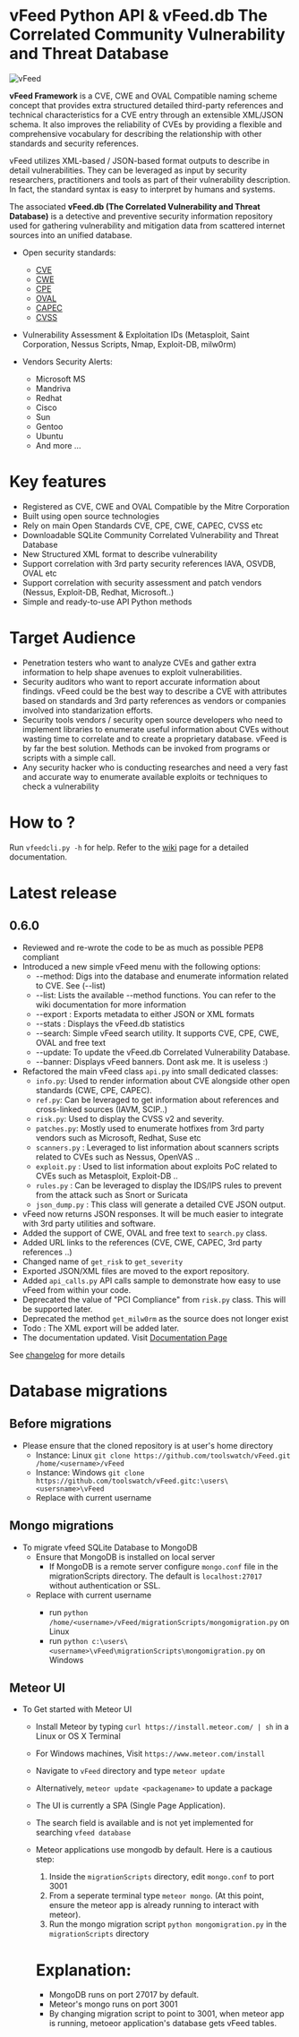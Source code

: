 vFeed Python API & vFeed.db The Correlated Community Vulnerability and Threat Database
=========================================================
![vFeed](http://www.toolswatch.org/wp-content/uploads/2015/10/vfeed-e1443794779894.png)

**vFeed Framework** is a CVE, CWE and OVAL Compatible naming scheme concept that provides extra structured detailed third-party references and technical characteristics for a CVE entry through an extensible XML/JSON schema.
It also improves the reliability of CVEs by providing a flexible and comprehensive vocabulary for describing the relationship with other standards and security references.

vFeed utilizes XML-based / JSON-based format outputs to describe in detail vulnerabilities.
They can be leveraged as input by security researchers, practitioners and tools as part of their vulnerability description. In fact, the standard syntax is easy to interpret by humans and systems.

The associated **vFeed.db (The Correlated Vulnerability and Threat Database)** is a detective and preventive security information repository used for gathering vulnerability and mitigation data from scattered internet sources into an unified database.

* Open security standards:
    * [CVE](http://cve.mitre.org)
    * [CWE](http://cwe.mitre.org)
    * [CPE](http://cpe.mitre.org)
    * [OVAL](http://oval.mitre.org)
    * [CAPEC](http://capec.mitre.org)
    * [CVSS](http://www.first.org/cvss)

* Vulnerability Assessment & Exploitation IDs (Metasploit, Saint Corporation, Nessus Scripts, Nmap, Exploit-DB, milw0rm)
* Vendors Security Alerts:
    * Microsoft MS
    * Mandriva
    * Redhat
    * Cisco
    * Sun
    * Gentoo
    * Ubuntu
    * And more ...


Key features
=================

* Registered as CVE, CWE and OVAL Compatible by the Mitre Corporation
* Built using open source technologies
* Rely on main Open Standards CVE, CPE, CWE, CAPEC, CVSS etc
* Downloadable SQLite Community Correlated Vulnerability and Threat Database
* New Structured XML format to describe vulnerability
* Support correlation with 3rd party security references IAVA, OSVDB, OVAL etc
* Support correlation with security assessment and patch vendors (Nessus, Exploit-DB, Redhat, Microsoft..)
* Simple and ready-to-use API Python methods

Target Audience
=================

* Penetration testers who want to analyze CVEs and gather extra information to help shape avenues to exploit vulnerabilities.
* Security auditors who want to report accurate information about findings. vFeed could be the best way to describe a CVE with attributes based on standards and 3rd party references as vendors or companies involved into standarization efforts.
* Security tools vendors / security open source developers who need to implement libraries to enumerate useful information about CVEs without wasting time to correlate and to create a proprietary database. vFeed is by far the best solution. Methods can be invoked from programs or scripts with a simple call.
* Any security hacker who is conducting researches and need a very fast and accurate way to enumerate available exploits or techniques to check a vulnerability


How to ?
==============

Run `vfeedcli.py -h` for help.
Refer to the [wiki](https://github.com/toolswatch/vFeed/wiki/) page for a detailed documentation.


Latest release
==============

0.6.0
---------
* Reviewed and re-wrote the code to be as much as possible PEP8 compliant
* Introduced a new simple vFeed menu with the following options:
    * --method: Digs into the database and enumerate information related to CVE. See (--list)
    * --list: Lists the available --method functions. You can refer to the wiki documentation for more information
    * --export : Exports metadata to either JSON or XML formats
    * --stats : Displays the vFeed.db statistics
    * --search: Simple vFeed search utility. It supports CVE, CPE, CWE, OVAL and free text
    * --update: To update the vFeed.db Correlated Vulnerability Database.
    * --banner: Displays vFeed banners. Dont ask me. It is useless :)
* Refactored the main vFeed class `api.py` into small dedicated classes:
    * `info.py`: Used to render information about CVE alongside other open standards (CWE, CPE, CAPEC).
    * `ref.py`: Can be leveraged to get information about references and cross-linked sources (IAVM, SCIP..)
    * `risk.py`: Used to display the CVSS v2 and severity.
    * `patches.py`: Mostly used to enumerate hotfixes from 3rd party vendors such as Microsoft, Redhat, Suse etc
    * `scanners.py` : Leveraged to list information about scanners scripts related to CVEs such as Nessus, OpenVAS ..
    * `exploit.py` : Used to list information about exploits PoC related to CVEs such as Metasploit, Exploit-DB ..
    * `rules.py` : Can be leveraged to display the IDS/IPS rules to prevent from the attack such as Snort or Suricata
    * `json_dump.py` : This class will generate a detailed CVE JSON output.
* vFeed now returns JSON responses. It will be much easier to integrate with 3rd party utilities and software.
* Added the support of CWE, OVAL and free text to `search.py` class.
* Added URL links to the references (CVE, CWE, CAPEC, 3rd party references ..)
* Changed name of `get_risk` to `get_severity`
* Exported JSON/XML files are moved to the export repository.
* Added `api_calls.py` API calls sample to demonstrate how easy to use vFeed from within your code.
* Deprecated the value of "PCI Compliance" from `risk.py` class. This will be supported later.
* Deprecated the method `get_milw0rm` as the source does not longer exist
* Todo : The XML export will be added later.
* The documentation updated. Visit [Documentation Page](https://github.com/toolswatch/vFeed/wiki/)

See [changelog](https://github.com/toolswatch/vFeed/blob/master/CHANGELOG.md) for more details

Database migrations
===================

Before migrations
-----------------
  * Please ensure that the cloned repository is at user's home directory
    * Instance: Linux `git clone https://github.com/toolswatch/vFeed.git /home/<username>/vFeed`
    * Instance: Windows `git clone https://github.com/toolswatch/vFeed.gitc:\users\<usersname>\vFeed`
    * Replace <username> with current username

Mongo migrations
----------------
* To migrate vfeed SQLite Database to MongoDB
  * Ensure that MongoDB is installed on local server
    * If MongoDB is a remote server configure `mongo.conf` file in the migrationScripts directory. The default is `localhost:27017` without authentication or SSL.
  * Replace <username> with current username
    * run `python /home/<username>/vFeed/migrationScripts/mongomigration.py` on Linux
    * run `python c:\users\<username>\vFeed\migrationScripts\mongomigration.py` on Windows

Meteor UI
---------

* To Get started with Meteor UI 
  * Install Meteor by typing `curl https://install.meteor.com/ | sh` in a Linux or OS X Terminal
  * For Windows machines, Visit `https://www.meteor.com/install`
  * Navigate to `vFeed` directory and type `meteor update`
  * Alternatively, `meteor update <packagename>` to update a package
  * The UI is currently a SPA (Single Page Application).
  * The search field is available and is not yet implemented for searching `vfeed database`
  * Meteor applications use mongodb by default. Here is a cautious step:
      1. Inside the `migrationScripts` directory, edit `mongo.conf` to port 3001
      2. From a seperate terminal type `meteor mongo`. (At this point, ensure the meteor app is already running to interact with meteor).
      3. Run the mongo migration script `python mongomigration.py` in the `migrationScripts` directory

      Explanation:
      ============
      * MongoDB runs on port 27017 by default.
      * Meteor's mongo runs on port 3001
      * By changing migration script to point to 3001, when meteor app is running, metoeor application's database gets vFeed tables.
